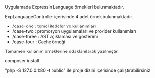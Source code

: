 Uygulamada Expressin Language örnekleri bulunmaktadır.

ExpLanguageController içerisinde 4 adet örnek bulunmaktadır.

- /case-one : temel ifadeler ve kullanımları
- /case-two : promosyon uygulamaları ve provider kullanımları
- /case-three : AST açıklaması ve gösterimi
- /case-four : Cache örneği

Tamamen kullanım örneklerine odaklanılarak yazılmıştır.

composer install

"php -S 127.0.0.1:80 -t public" ile proje dizini içerisinde çalıştırabilirsiniz